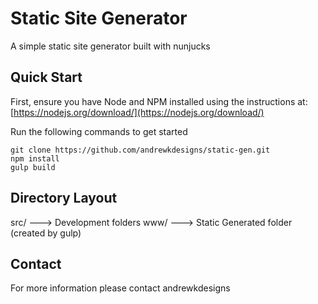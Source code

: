 # Static Site Generator

A simple static site generator built with nunjucks


## Quick Start

First, ensure you have Node and NPM installed using the instructions at:
[https://nodejs.org/download/](https://nodejs.org/download/)

Run the following commands to get started
```
git clone https://github.com/andrewkdesigns/static-gen.git
npm install
gulp build
```

## Directory Layout

src/ ---> Development folders
www/ ---> Static Generated folder (created by gulp)

## Contact

For more information please contact andrewkdesigns